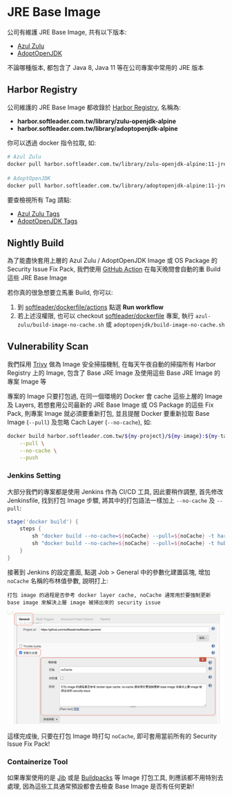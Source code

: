 # JRE Base Image

公司有維護 JRE Base Image, 共有以下版本:

- [Azul Zulu](https://github.com/softleader/dockerfile/tree/master/azul-zulu)
- [AdoptOpenJDK](https://github.com/softleader/dockerfile/tree/master/adoptopenjdk)

不論哪種版本, 都包含了 Java 8, Java 11 等在公司專案中常用的 JRE 版本

## Harbor Registry

公司維護的 JRE Base Image 都收錄於 [Harbor Registry](https://harbor.softleader.com.tw/), 名稱為:

- **harbor.softleader.com.tw/library/zulu-openjdk-alpine**
- **harbor.softleader.com.tw/library/adoptopenjdk-alpine**

你可以透過 docker 指令拉取, 如:

```sh
# Azul Zulu
docker pull harbor.softleader.com.tw/library/zulu-openjdk-alpine:11-jre-taipei

# AdoptOpenJDK
docker pull harbor.softleader.com.tw/library/adoptopenjdk-alpine:11-jre-taipei
```

要查檢視所有 Tag 請點:

- [Azul Zulu Tags](https://harbor.softleader.com.tw/harbor/projects/251/repositories/zulu-openjdk-alpine)
- [AdoptOpenJDK Tags](https://harbor.softleader.com.tw/harbor/projects/251/repositories/adoptopenjdk-alpine)

## Nightly Build

為了能盡快套用上層的 Azul Zulu / AdoptOpenJDK Image 或 OS Package 的 Security Issue Fix Pack, 我們使用 [GitHub Action](https://github.com/softleader/dockerfile/blob/master/.github/workflows) 在每天晚間會自動的重 Build 這些 JRE Base Image

若你真的很急想要立馬重 Build, 你可以:

1. 到 [softleader/dockerfile/actions](https://github.com/softleader/dockerfile/actions/workflows/azul.yml) 點選 **Run workflow**
2. 若上述沒權限, 也可以 checkout [softleader/dockerfile](https://github.com/softleader/dockerfile) 專案, 執行  `azul-zulu/build-image-no-cache.sh` 或 `adoptopenjdk/build-image-no-cache.sh`

## Vulnerability Scan

我們採用 [Trivy](https://github.com/aquasecurity/trivy) 做為 Image 安全掃描機制, 在每天午夜自動的掃描所有 Harbor Registry 上的 Image,  包含了 Base JRE Image 及使用這些 Base JRE Image 的專案 Image 等

專案的 Image 只要打包過, 在同一個環境的 Docker 會 cache 這些上層的 Image 及 Layers, 若想套用公司最新的 JRE Base Image 或 OS Package 的這些 Fix Pack, 則專案 Image 就必須要重新打包, 並且提醒 Docker 要重新拉取 Base Image (`--pull`) 及忽略 Cach Layer (`--no-cache`), 如:

```sh
docker build harbor.softleader.com.tw/${my-project}/${my-image}:${my-tag} \
	--pull \
	--no-cache \
	--push
```

### Jenkins Setting

大部分我們的專案都是使用 Jenkins 作為 CI/CD 工具, 因此要稍作調整, 首先修改 Jenkinsfile, 找到打包 Image 步驟, 將其中的打包語法一樣加上 `--no-cache` 及 `--pull`:

```groovy
stage('docker build') {
    steps {
        sh "docker build --no-cache=${noCache} --pull=${noCache} -t harbor.softleader.com.tw/jasmine/${env.JOB_NAME}:${tag} . -f Dockerfile-ocp"
        sh "docker build --no-cache=${noCache} --pull=${noCache} -t hub.softleader.com.tw/${env.JOB_NAME}:${tag} ."
    }
}
```

接著到 Jenkins 的設定畫面, 點選 Job > General 中的參數化建置區塊, 增加 `noCache` 名稱的布林值參數, 說明打上:

```
打包 image 的過程是否參考 docker layer cache, noCache 通常用於要強制更新 base image 來解決上層 image 被掃出來的 security issue
```

![](./jenkins-job-param.png)

這樣完成後, 只要在打包 Image 時打勾 `noCache`, 即可套用當前所有的 Security Issue Fix Pack!

### Containerize Tool

如果專案使用的是 [Jib](https://github.com/GoogleContainerTools/jib) 或是 [Buildpacks](https://buildpacks.io/) 等 Image 打包工具, 則應該都不用特別去處理, 因為這些工具通常預設都會去檢查 Base Image 是否有任何更新!
